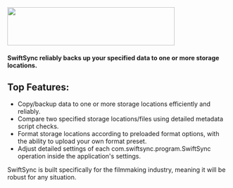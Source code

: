 

<img src="https://user-images.githubusercontent.com/98616672/218806785-20cef603-4f61-463d-8fc7-b395ba471acd.png" width="380" height="87">


#### SwiftSync reliably backs up your specified data to one or more storage locations.

## Top Features:
- Copy/backup data to one or more storage locations efficiently and reliably.
- Compare two specified storage locations/files using detailed metadata script checks.
- Format storage locations according to preloaded format options, with the ability to upload your own format preset.
- Adjust detailed settings of each com.swiftsync.program.SwiftSync operation inside the application's settings.

SwiftSync is built specifically for the filmmaking industry, meaning it will be robust for any situation.
